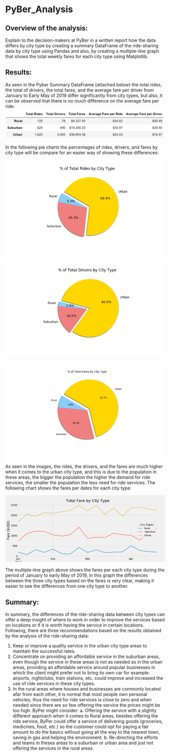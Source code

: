 # PyBer_Analysis

## Overview of the analysis:
Explain to the decision-makers at PyBer in a written report how the data differs by city type by creating a summary DataFrame of the ride-sharing data by city type using Pandas and also, by creating a multiple-line graph that shows the total weekly fares for each city type using Matplotlib. 

## Results:
As seen in the Pyber Summary DataFrame (attached below) the total rides, the total of drivers, the total fares, and the average fare per driver from January to Early May of 2019 differ significantly from city types, but also, it can be observed that there is no much difference on the average fare per ride:
![Pyber_summary_df](https://github.com/KatiuscaQ/PyBer_Analysis/blob/main/Analysis/Pyber_summary_df.PNG)
 
In the following pie charts the percentages of rides, drivers, and fares by city type will be compare for an easier way of showing these differences:

![](https://github.com/KatiuscaQ/PyBer_Analysis/blob/main/Analysis/Fig6.png)
 
![](https://github.com/KatiuscaQ/PyBer_Analysis/blob/main/Analysis/Fig7.png)
 
![](https://github.com/KatiuscaQ/PyBer_Analysis/blob/main/Analysis/Fig5.png)
 
As seen in the images, the rides, the drivers, and the fares are much higher when it comes to the urban city type, and this is due to the population in these areas, the bigger the population the higher the demand for ride services, the smaller the population the less need for ride services. The following chart shows the fares per dates for each city type:

![](https://github.com/KatiuscaQ/PyBer_Analysis/blob/main/Analysis/PyBer_fare_summary.png)
 
The multiple-line graph above shows the fares per each city type during the period of January to early May of 2019, in this graph the differences between the three city types based on the fares is very clear, making it easier to see the differences from one city type to another. 
## Summary:
In summary, the differences of the ride-sharing data between city types can offer a deep insight of where to work in order to improve the services based on locations or if it is worth having the service in certain locations. Following, there are three recommendations based on the results obtained by the analysis of the ride-sharing data:
1.	Keep or improve a quality service in the urban city type areas to maintain the successful rates.
2.	Concentrate on providing an affordable service in the suburban areas, even though the service in these areas is not as needed as in the urban areas, providing an affordable service around popular businesses in which the client might prefer not to bring its own car for example: airports, nightclubs, train stations, etc. could improve and increased the use of ride services in these city types.
3.	In the rural areas where houses and businesses are commonly located afar from each other, it is normal that most people own personal vehicles, thus the need for ride services is close to zero and when needed since there are so few offering the service the prices might be too high. ByPer might consider:
a.	Offering the service with a slightly different approach when it comes to Rural areas, besides offering the ride service, ByPer could offer a service of delivering goods (groceries, medicines, food, etc.) so the customer could opt for paying a fair amount to do the basics without going all the way to the nearest town, saving in gas and helping the environment. 
b.	Re-directing the efforts and teams in theses areas to a suburban or urban area and just not offering the services in the rural areas.
